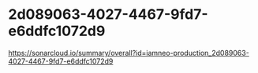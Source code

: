 # 2d089063-4027-4467-9fd7-e6ddfc1072d9
https://sonarcloud.io/summary/overall?id=iamneo-production_2d089063-4027-4467-9fd7-e6ddfc1072d9
